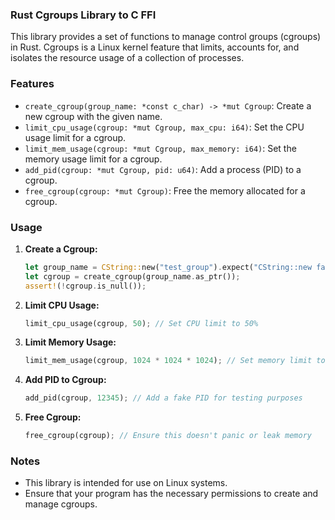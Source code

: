### Rust Cgroups Library to C FFI

This library provides a set of functions to manage control groups (cgroups) in Rust. Cgroups is a Linux kernel feature that limits, accounts for, and isolates the resource usage of a collection of processes.

### Features

- `create_cgroup(group_name: *const c_char) -> *mut Cgroup`: Create a new cgroup with the given name.
- `limit_cpu_usage(cgroup: *mut Cgroup, max_cpu: i64)`: Set the CPU usage limit for a cgroup.
- `limit_mem_usage(cgroup: *mut Cgroup, max_memory: i64)`: Set the memory usage limit for a cgroup.
- `add_pid(cgroup: *mut Cgroup, pid: u64)`: Add a process (PID) to a cgroup.
- `free_cgroup(cgroup: *mut Cgroup)`: Free the memory allocated for a cgroup.

### Usage

1. **Create a Cgroup:**
   ```rust
   let group_name = CString::new("test_group").expect("CString::new failed");
   let cgroup = create_cgroup(group_name.as_ptr());
   assert!(!cgroup.is_null());
   ```

2. **Limit CPU Usage:**
   ```rust
   limit_cpu_usage(cgroup, 50); // Set CPU limit to 50%
   ```

3. **Limit Memory Usage:**
   ```rust
   limit_mem_usage(cgroup, 1024 * 1024 * 1024); // Set memory limit to 1 GB
   ```

4. **Add PID to Cgroup:**
   ```rust
   add_pid(cgroup, 12345); // Add a fake PID for testing purposes
   ```

5. **Free Cgroup:**
   ```rust
   free_cgroup(cgroup); // Ensure this doesn't panic or leak memory
   ```

### Notes

- This library is intended for use on Linux systems.
- Ensure that your program has the necessary permissions to create and manage cgroups.